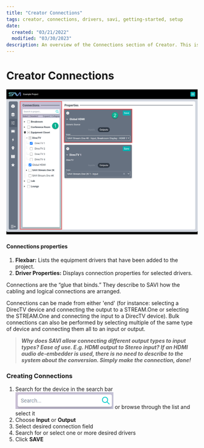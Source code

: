 ```yaml
---
title: "Creator Connections"
tags: creator, connections, drivers, savi, getting-started, setup
date:
  created: "03/21/2022"
  modified: "03/30/2023"
description: An overview of the Connections section of Creator. This is where you link inputs and outputs of different drivers.
---
```


# Creator Connections
<a href="../../../Assets/Knowledge-Base/Creator/connections.png">
  <img src="../../../Assets/Knowledge-Base/Creator/connections.png" alt="SAVI Creator Connections overview" width="700" height="">
</a>

#### Connections properties
1. **Flexbar:** Lists the equipment drivers that have been added to the project.
2. **Driver Properties:** Displays connection properties for selected drivers.

Connections are the “glue that binds.” They describe to SAVI how the cabling and logical connections are arranged.

Connections can be made from either 'end' (for instance: selecting a DirecTV device and connecting the output to a STREAM.One or selecting the STREAM.One and connecting the input to a DirecTV device). Bulk connections can also be performed by selecting multiple of the same type of device and connecting them all to an input or output.

>***Why does SAVI allow connecting different output types to input types?  Ease of use.  E.g. HDMI output to Stereo input?  If an HDMI audio de-embedder is used, there is no need to describe to the system about the conversion.  Simply make the connection, done!***

### Creating Connections

1. Search for the device in the search bar ![SAVI Creator search bar for connections](../../../Assets/Knowledge-Base/Creator/creator-search.png) or browse through the list and select it
2. Choose **Input** or **Output**
3. Select desired connection field
4. Search for or select one or more desired drivers
5. Click **SAVE**
